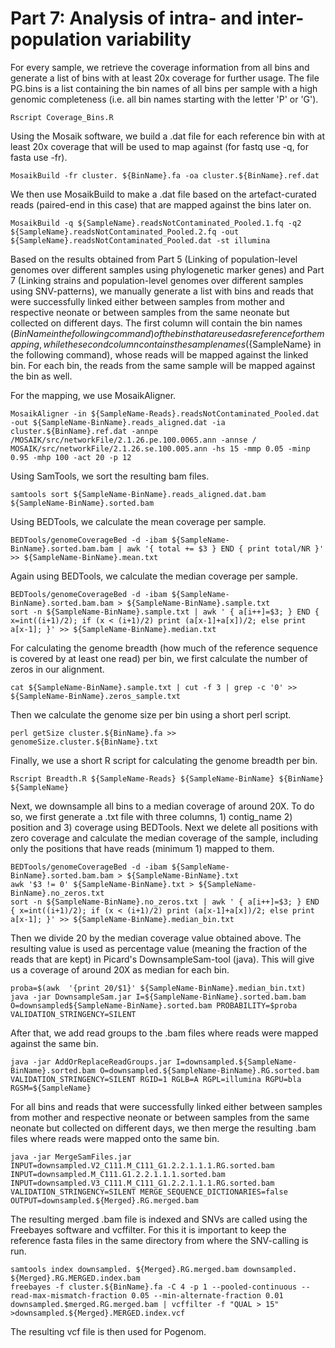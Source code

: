 # Part 7: Analysis of intra- and inter-population variability

For every sample, we retrieve the coverage information from all bins and generate a list of bins with at least 20x coverage for further usage. The file PG.bins is a list containing the bin names of all bins per sample with a high genomic completeness (i.e. all bin names starting with the letter 'P' or 'G'). 

```
Rscript Coverage_Bins.R
```

Using the Mosaik software, we build a .dat file for each reference bin with at least 20x coverage that will be used to map against (for fastq use -q, for fasta use -fr).

```
MosaikBuild -fr cluster. ${BinName}.fa -oa cluster.${BinName}.ref.dat
```

We then use MosaikBuild to make a .dat file based on the artefact-curated reads (paired-end in this case) that are mapped against the bins later on.

```
MosaikBuild -q ${SampleName}.readsNotContaminated_Pooled.1.fq -q2 ${SampleName}.readsNotContaminated_Pooled.2.fq -out ${SampleName}.readsNotContaminated_Pooled.dat -st illumina
```

Based on the results obtained from Part 5 (Linking of population-level genomes over different samples using phylogenetic marker genes) and Part 7 (Linking strains and population-level genomes over different samples using SNV-patterns), we manually generate a list with bins and reads that were successfully linked either between samples from mother and respective neonate or between samples from the same neonate but collected on different days. The first column will contain the bin names (${BinName} in the following command) of the bins that are used as reference for the mapping, while the second column contains the sample names (${SampleName} in the following command), whose reads will be mapped against the linked bin. For each bin, the reads from the same sample will be mapped against the bin as well.

For the mapping, we use MosaikAligner.

```
MosaikAligner -in ${SampleName-Reads}.readsNotContaminated_Pooled.dat -out ${SampleName-BinName}.reads_aligned.dat -ia cluster.${BinName}.ref.dat -annpe /MOSAIK/src/networkFile/2.1.26.pe.100.0065.ann -annse / MOSAIK/src/networkFile/2.1.26.se.100.005.ann -hs 15 -mmp 0.05 -minp 0.95 -mhp 100 -act 20 -p 12
```

Using SamTools, we sort the resulting bam files.

```
samtools sort ${SampleName-BinName}.reads_aligned.dat.bam ${SampleName-BinName}.sorted.bam
```

Using BEDTools, we calculate the mean coverage per sample.

```
BEDTools/genomeCoverageBed -d -ibam ${SampleName-BinName}.sorted.bam.bam | awk '{ total += $3 } END { print total/NR }' >> ${SampleName-BinName}.mean.txt
```

Again using BEDTools, we calculate the median coverage per sample.

```
BEDTools/genomeCoverageBed -d -ibam ${SampleName-BinName}.sorted.bam.bam > ${SampleName-BinName}.sample.txt
sort -n ${SampleName-BinName}.sample.txt | awk ' { a[i++]=$3; } END { x=int((i+1)/2); if (x < (i+1)/2) print (a[x-1]+a[x])/2; else print a[x-1]; }' >> ${SampleName-BinName}.median.txt
```

For calculating the genome breadth (how much of the reference sequence is covered by at least one read) per bin, we first calculate the number of zeros in our alignment.

```
cat ${SampleName-BinName}.sample.txt | cut -f 3 | grep -c '0' >> ${SampleName-BinName}.zeros_sample.txt
```

Then we calculate the genome size per bin using a short perl script.

```
perl getSize cluster.${BinName}.fa >> genomeSize.cluster.${BinName}.txt
```

Finally, we use a short R script for calculating the genome breadth per bin.

```
Rscript Breadth.R ${SampleName-Reads} ${SampleName-BinName} ${BinName} ${SampleName}
```

Next, we downsample all bins to a median coverage of around 20X. To do so, we first generate a .txt file with three columns, 1) contig_name 2) position and 3) coverage using BEDTools. Next we delete all positions with zero coverage and calculate the median coverage of the sample, including only the positions that have reads (minimum 1) mapped to them.

```
BEDTools/genomeCoverageBed -d -ibam ${SampleName-BinName}.sorted.bam.bam > ${SampleName-BinName}.txt
awk '$3 != 0' ${SampleName-BinName}.txt > ${SampleName-BinName}.no_zeros.txt
sort -n ${SampleName-BinName}.no_zeros.txt | awk ' { a[i++]=$3; } END { x=int((i+1)/2); if (x < (i+1)/2) print (a[x-1]+a[x])/2; else print a[x-1]; }' >> ${SampleName-BinName}.median_bin.txt
```

Then we divide 20 by the median coverage value obtained above. The resulting value is used as percentage value (meaning the fraction of the reads that are kept) in Picard's DownsampleSam-tool (java). This will give us a coverage of around 20X as median for each bin.

```
proba=$(awk  '{print 20/$1}' ${SampleName-BinName}.median_bin.txt)
java -jar DownsampleSam.jar I=${SampleName-BinName}.sorted.bam.bam O=downsampled${SampleName-BinName}.sorted.bam PROBABILITY=$proba VALIDATION_STRINGENCY=SILENT
```

After that, we add read groups to the .bam files where reads were mapped against the same bin.

```
java -jar AddOrReplaceReadGroups.jar I=downsampled.${SampleName-BinName}.sorted.bam O=downsampled.${SampleName-BinName}.RG.sorted.bam VALIDATION_STRINGENCY=SILENT RGID=1 RGLB=A RGPL=illumina RGPU=bla RGSM=${SampleName}
```

For all bins and reads that were successfully linked either between samples from mother and respective neonate or between samples from the same neonate but collected on different days, we then merge the resulting .bam files where reads were mapped onto the same bin.

```
java -jar MergeSamFiles.jar INPUT=downsampled.V2_C111.M_C111_G1.2.2.1.1.1.RG.sorted.bam INPUT=downsampled.M_C111.G1.2.2.1.1.1.sorted.bam INPUT=downsampled.V3_C111.M_C111_G1.2.2.1.1.1.RG.sorted.bam VALIDATION_STRINGENCY=SILENT MERGE_SEQUENCE_DICTIONARIES=false OUTPUT=downsampled.${Merged}.RG.merged.bam
```

The resulting merged .bam file is indexed and SNVs are called using the Freebayes software and vcffilter. For this it is important to keep the reference fasta files in the same directory from where the SNV-calling is run.

```
samtools index downsampled. ${Merged}.RG.merged.bam downsampled. ${Merged}.RG.MERGED.index.bam
freebayes -f cluster.${BinName}.fa -C 4 -p 1 --pooled-continuous --read-max-mismatch-fraction 0.05 --min-alternate-fraction 0.01 downsampled.$merged.RG.merged.bam | vcffilter -f "QUAL > 15" >downsampled.${Merged}.MERGED.index.vcf
```

The resulting vcf file is then used for Pogenom.




